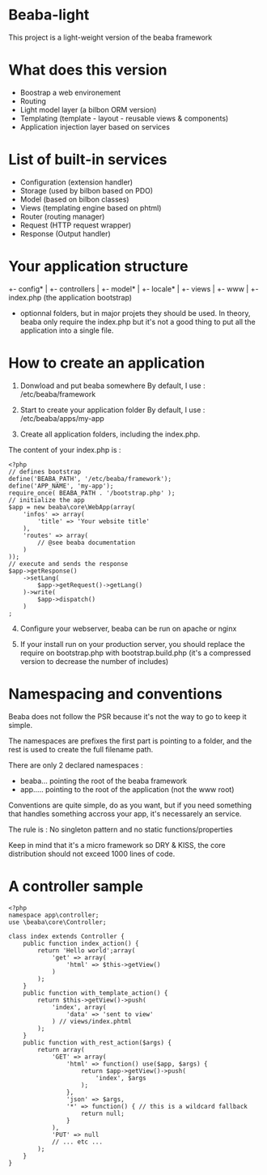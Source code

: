 # Beaba-light

This project is a light-weight version of the beaba framework

# What does this version

 - Boostrap a web environement
 - Routing
 - Light model layer (a bilbon ORM version)
 - Templating (template - layout - reusable views & components)
 - Application injection layer based on services

# List of built-in services

 - Configuration (extension handler)
 - Storage (used by bilbon based on PDO)
 - Model (based on bilbon classes)
 - Views (templating engine based on phtml)
 - Router (routing manager)
 - Request (HTTP request wrapper)
 - Response (Output handler)

# Your application structure

  +- config*
  |
  +- controllers
  |
  +- model*
  |
  +- locale*
  |
  +- views
  |
  +- www
     |
     +- index.php (the application bootstrap)

* optionnal folders, but in major projets they should be used. In theory, beaba
only require the index.php but it's not a good thing to put all the application
into a single file.

# How to create an application

1. Donwload and put beaba somewhere
By default, I use : /etc/beaba/framework

2. Start to create your application folder
By default, I use : /etc/beaba/apps/my-app

3. Create all application folders, including the index.php.

The content of your index.php is :
```
<?php
// defines bootstrap
define('BEABA_PATH', '/etc/beaba/framework');
define('APP_NAME', 'my-app');
require_once( BEABA_PATH . '/bootstrap.php' );
// initialize the app
$app = new beaba\core\WebApp(array(
    'infos' => array(
        'title' => 'Your website title'
    ),
    'routes' => array(
        // @see beaba documentation
    )
));
// execute and sends the response
$app->getResponse()
    ->setLang(
        $app->getRequest()->getLang()
    )->write(
        $app->dispatch()
    )
;
```

4. Configure your webserver, beaba can be run on apache or nginx

5. If your install run on your production server, you should replace the require
on bootstrap.php with bootstrap.build.php (it's a compressed version to decrease
the number of includes)

# Namespacing and conventions

Beaba does not follow the PSR because it's not the way to go to keep it simple.

The namespaces are prefixes the first part is pointing to a folder, and the rest
is used to create the full filename path.

There are only 2 declared namespaces :

 - beaba\... pointing the root of the beaba framework
 - app\..... pointing to the root of the application (not the www root)

Conventions are quite simple, do as you want, but if you need something that 
handles something accross your app, it's necessarely an service.

The rule is : No singleton pattern and no static functions/properties

Keep in mind that it's a micro framework so DRY & KISS, the core distribution
should not exceed 1000 lines of code.

# A controller sample

```
<?php
namespace app\controller;
use \beaba\core\Controller;

class index extends Controller {
    public function index_action() {
        return 'Hello world';array(
            'get' => array(
                'html' => $this->getView()
            )
        );
    }
    public function with_template_action() {
        return $this->getView()->push(
            'index', array(
                'data' => 'sent to view'
            ) // views/index.phtml
        );
    }
    public function with_rest_action($args) {
        return array(
            'GET' => array(
                'html' => function() use($app, $args) {
                    return $app->getView()->push(
                        'index', $args
                    );
                },
                'json' => $args,
                '*' => function() { // this is a wildcard fallback
                    return null;
                }
            ),
            'PUT' => null
            // ... etc ...
        );
    }
}
```